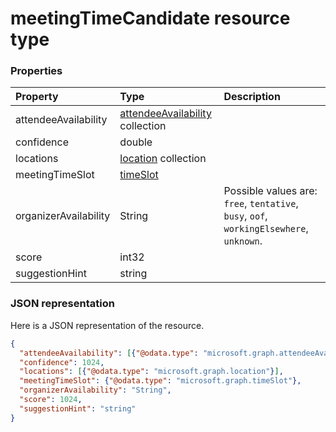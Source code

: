 # meetingTimeCandidate resource type




### Properties
| Property	   | Type	|Description|
|:---------------|:--------|:----------|
|attendeeAvailability|[attendeeAvailability](attendeeavailability.md) collection||
|confidence|double||
|locations|[location](location.md) collection||
|meetingTimeSlot|[timeSlot](timeslot.md)||
|organizerAvailability|String| Possible values are: `free`, `tentative`, `busy`, `oof`, `workingElsewhere`, `unknown`.|
|score|int32||
|suggestionHint|string||

### JSON representation

Here is a JSON representation of the resource.

<!-- {
  "blockType": "resource",
  "optionalProperties": [

  ],
  "@odata.type": "microsoft.graph.meetingtimecandidate"
}-->

```json
{
  "attendeeAvailability": [{"@odata.type": "microsoft.graph.attendeeAvailability"}],
  "confidence": 1024,
  "locations": [{"@odata.type": "microsoft.graph.location"}],
  "meetingTimeSlot": {"@odata.type": "microsoft.graph.timeSlot"},
  "organizerAvailability": "String",
  "score": 1024,
  "suggestionHint": "string"
}

```

<!-- uuid: 8fcb5dbc-d5aa-4681-8e31-b001d5168d79
2015-10-25 14:57:30 UTC -->
<!-- {
  "type": "#page.annotation",
  "description": "meetingTimeCandidate resource",
  "keywords": "",
  "section": "documentation",
  "tocPath": ""
}-->